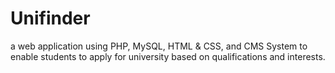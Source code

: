 # Unifinder
a web application using PHP, MySQL, HTML &amp; CSS, and CMS System to enable students to apply for university based on qualifications and interests.
